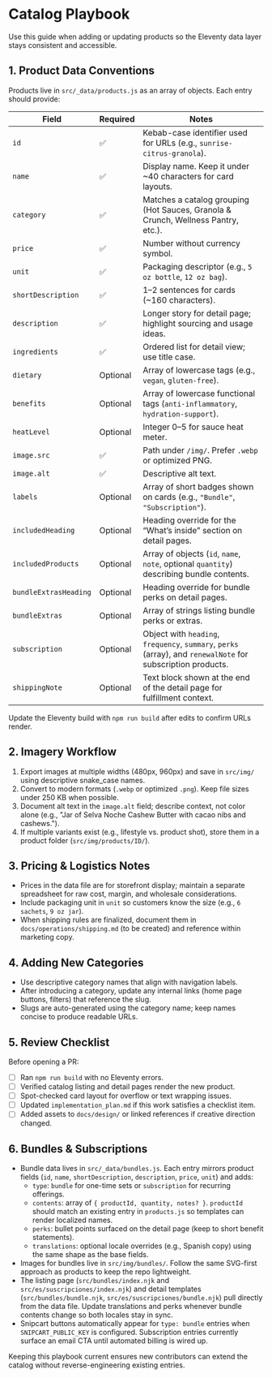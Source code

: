 # Catalog Playbook

Use this guide when adding or updating products so the Eleventy data layer stays consistent and accessible.

## 1. Product Data Conventions

Products live in `src/_data/products.js` as an array of objects. Each entry should provide:

| Field | Required | Notes |
| ----- | -------- | ----- |
| `id` | ✅ | Kebab-case identifier used for URLs (e.g., `sunrise-citrus-granola`). |
| `name` | ✅ | Display name. Keep it under ~40 characters for card layouts. |
| `category` | ✅ | Matches a catalog grouping (Hot Sauces, Granola & Crunch, Wellness Pantry, etc.). |
| `price` | ✅ | Number without currency symbol. |
| `unit` | ✅ | Packaging descriptor (e.g., `5 oz bottle`, `12 oz bag`). |
| `shortDescription` | ✅ | 1–2 sentences for cards (~160 characters). |
| `description` | ✅ | Longer story for detail page; highlight sourcing and usage ideas. |
| `ingredients` | ✅ | Ordered list for detail view; use title case. |
| `dietary` | Optional | Array of lowercase tags (e.g., `vegan`, `gluten-free`). |
| `benefits` | Optional | Array of lowercase functional tags (`anti-inflammatory`, `hydration-support`). |
| `heatLevel` | Optional | Integer 0–5 for sauce heat meter. |
| `image.src` | ✅ | Path under `/img/`. Prefer `.webp` or optimized PNG. |
| `image.alt` | ✅ | Descriptive alt text. |
| `labels` | Optional | Array of short badges shown on cards (e.g., `"Bundle"`, `"Subscription"`). |
| `includedHeading` | Optional | Heading override for the “What’s inside” section on detail pages. |
| `includedProducts` | Optional | Array of objects (`id`, `name`, `note`, optional `quantity`) describing bundle contents. |
| `bundleExtrasHeading` | Optional | Heading override for bundle perks on detail pages. |
| `bundleExtras` | Optional | Array of strings listing bundle perks or extras. |
| `subscription` | Optional | Object with `heading`, `frequency`, `summary`, `perks` (array), and `renewalNote` for subscription products. |
| `shippingNote` | Optional | Text block shown at the end of the detail page for fulfillment context. |

Update the Eleventy build with `npm run build` after edits to confirm URLs render.

## 2. Imagery Workflow

1. Export images at multiple widths (480px, 960px) and save in `src/img/` using descriptive snake_case names.
2. Convert to modern formats (`.webp` or optimized `.png`). Keep file sizes under 250 KB when possible.
3. Document alt text in the `image.alt` field; describe context, not color alone (e.g., "Jar of Selva Noche Cashew Butter with cacao nibs and cashews.").
4. If multiple variants exist (e.g., lifestyle vs. product shot), store them in a product folder (`src/img/products/ID/`).

## 3. Pricing & Logistics Notes

- Prices in the data file are for storefront display; maintain a separate spreadsheet for raw cost, margin, and wholesale considerations.
- Include packaging unit in `unit` so customers know the size (e.g., `6 sachets`, `9 oz jar`).
- When shipping rules are finalized, document them in `docs/operations/shipping.md` (to be created) and reference within marketing copy.

## 4. Adding New Categories

- Use descriptive category names that align with navigation labels.
- After introducing a category, update any internal links (home page buttons, filters) that reference the slug.
- Slugs are auto-generated using the category name; keep names concise to produce readable URLs.

## 5. Review Checklist

Before opening a PR:

- [ ] Ran `npm run build` with no Eleventy errors.
- [ ] Verified catalog listing and detail pages render the new product.
- [ ] Spot-checked card layout for overflow or text wrapping issues.
- [ ] Updated `implementation_plan.md` if this work satisfies a checklist item.
- [ ] Added assets to `docs/design/` or linked references if creative direction changed.

## 6. Bundles & Subscriptions

- Bundle data lives in `src/_data/bundles.js`. Each entry mirrors product fields (`id`, `name`, `shortDescription`, `description`, `price`, `unit`) and adds:
  - `type`: `bundle` for one-time sets or `subscription` for recurring offerings.
  - `contents`: array of `{ productId, quantity, notes? }`. `productId` should match an existing entry in `products.js` so templates can render localized names.
  - `perks`: bullet points surfaced on the detail page (keep to short benefit statements).
  - `translations`: optional locale overrides (e.g., Spanish copy) using the same shape as the base fields.
- Images for bundles live in `src/img/bundles/`. Follow the same SVG-first approach as products to keep the repo lightweight.
- The listing page (`src/bundles/index.njk` and `src/es/suscripciones/index.njk`) and detail templates (`src/bundles/bundle.njk`, `src/es/suscripciones/bundle.njk`) pull directly from the data file. Update translations and perks whenever bundle contents change so both locales stay in sync.
- Snipcart buttons automatically appear for `type: bundle` entries when `SNIPCART_PUBLIC_KEY` is configured. Subscription entries currently surface an email CTA until automated billing is wired up.

Keeping this playbook current ensures new contributors can extend the catalog without reverse-engineering existing entries.
